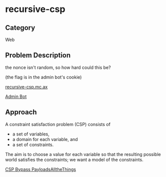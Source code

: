 # recursive-csp
## Category
Web
## Problem Description
the nonce isn't random, so how hard could this be?

(the flag is in the admin bot's cookie)

[recursive-csp.mc.ax](https://recursive-csp.mc.ax/)

[Admin Bot](https://adminbot.mc.ax/web-recursive-csp)
## Approach
A constraint satisfaction problem (CSP) consists of
- a set of variables,
- a domain for each variable, and
- a set of constraints. 

The aim is to choose a value for each variable so that the resulting possible world satisfies the constraints; we want a model of the constraints. 

[CSP Bypass PayloadsAlltheThings](https://github.com/swisskyrepo/PayloadsAllTheThings/tree/master/XSS%20Injection#csp-bypass)
